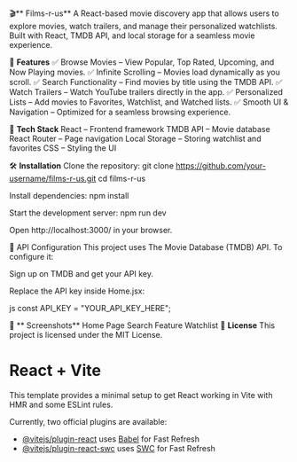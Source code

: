 🎬** Films-r-us**
A React-based movie discovery app that allows users to explore movies, watch trailers, and manage their personalized watchlists. Built with React, TMDB API, and local storage for a seamless movie experience.

📌 **Features**
✅ Browse Movies – View Popular, Top Rated, Upcoming, and Now Playing movies.
✅ Infinite Scrolling – Movies load dynamically as you scroll.
✅ Search Functionality – Find movies by title using the TMDB API.
✅ Watch Trailers – Watch YouTube trailers directly in the app.
✅ Personalized Lists – Add movies to Favorites, Watchlist, and Watched lists.
✅ Smooth UI & Navigation – Optimized for a seamless browsing experience.

🚀 **Tech Stack**
React – Frontend framework
TMDB API – Movie database
React Router – Page navigation
Local Storage – Storing watchlist and favorites
CSS – Styling the UI

🛠️ **Installation**
Clone the repository:
git clone https://github.com/your-username/films-r-us.git
cd films-r-us

Install dependencies:
npm install

Start the development server:
npm run dev

Open http://localhost:3000/ in your browser.

🔑 API Configuration
This project uses The Movie Database (TMDB) API. To configure it:

Sign up on TMDB and get your API key.

Replace the API key inside Home.jsx:

js
const API_KEY = "YOUR_API_KEY_HERE";

📸 ** Screenshots**
Home Page	Search Feature	Watchlist
📜 **License**
This project is licensed under the MIT License.
# React + Vite

This template provides a minimal setup to get React working in Vite with HMR and some ESLint rules.

Currently, two official plugins are available:

- [@vitejs/plugin-react](https://github.com/vitejs/vite-plugin-react/blob/main/packages/plugin-react/README.md) uses [Babel](https://babeljs.io/) for Fast Refresh
- [@vitejs/plugin-react-swc](https://github.com/vitejs/vite-plugin-react-swc) uses [SWC](https://swc.rs/) for Fast Refresh
